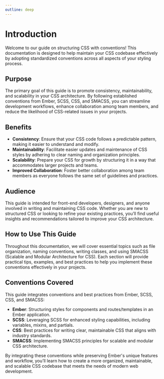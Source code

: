 ```yaml
---
outline: deep
---
```


# Introduction

Welcome to our guide on structuring CSS with conventions! This documentation is designed to help maintain your CSS
codebase effectively by adopting standardized conventions across all aspects of your styling process.

## Purpose

The primary goal of this guide is to promote consistency, maintainability, and scalability in your CSS architecture. By
following established conventions from Ember, SCSS, CSS, and SMACSS, you can streamline development workflows, enhance
collaboration among team members, and reduce the likelihood of CSS-related issues in your projects.

## Benefits

- **Consistency**: Ensure that your CSS code follows a predictable pattern, making it easier to understand and modify.
- **Maintainability**: Facilitate easier updates and maintenance of CSS styles by adhering to clear naming and
  organization principles.
- **Scalability**: Prepare your CSS for growth by structuring it in a way that accommodates larger projects and teams.
- **Improved Collaboration**: Foster better collaboration among team members as everyone follows the same set of
  guidelines and practices.

## Audience

This guide is intended for front-end developers, designers, and anyone involved in writing and maintaining CSS code.
Whether you are new to structured CSS or looking to refine your existing practices, you’ll find useful insights and
recommendations tailored to improve your CSS architecture.

## How to Use This Guide

Throughout this documentation, we will cover essential topics such as file organization, naming conventions, writing
classes, and using SMACSS (Scalable and Modular Architecture for CSS). Each section will provide practical tips,
examples, and best practices to help you implement these conventions effectively in your projects.

## Conventions Covered

This guide integrates conventions and best practices from Ember, SCSS, CSS, and SMACSS:

- **Ember**: Structuring styles for components and routes/templates in an Ember application.
- **SCSS**: Leveraging SCSS for enhanced styling capabilities, including variables, mixins, and partials.
- **CSS**: Best practices for writing clear, maintainable CSS that aligns with industry standards.
- **SMACSS**: Implementing SMACSS principles for scalable and modular CSS architecture.

By integrating these conventions while preserving Ember's unique features and workflow, you’ll learn how to create a
more organized, maintainable, and scalable CSS codebase that meets the needs of modern web development.
